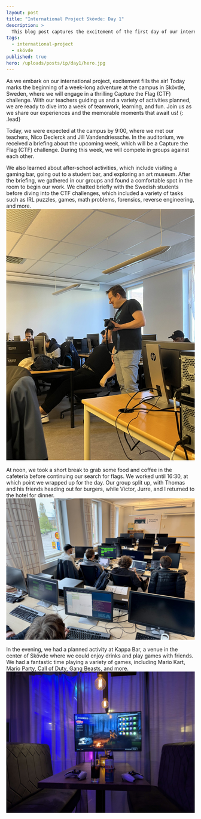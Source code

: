 ```yaml
---
layout: post
title: "International Project Skövde: Day 1"
description: >
  This blog post captures the excitement of the first day of our international project in Skövde, Sweden. We kicked off the week with a briefing on the Capture the Flag (CTF) challenge, met our teachers, and learned about various after-school activities. After diving into the CTF tasks, we enjoyed a break for food and continued our teamwork until the afternoon. The day concluded with a fun evening at KappaBar, where we played a variety of games and bonded with friends. Join us as we share our experiences throughout this thrilling week!
tags:
  - international-project
  - skövde
published: true
hero: /uploads/posts/ip/day1/hero.jpg
---
```


As we embark on our international project, excitement fills the air! Today marks the beginning of a week-long adventure at the campus in Skövde, Sweden, where we will engage in a thrilling Capture the Flag (CTF) challenge. With our teachers guiding us and a variety of activities planned, we are ready to dive into a week of teamwork, learning, and fun. Join us as we share our experiences and the memorable moments that await us!
{: .lead}

Today, we were expected at the campus by 9:00, where we met our teachers, Nico Declerck and Jill Vandendriessche. In the auditorium, we received a briefing about the upcoming week, which will be a Capture the Flag (CTF) challenge. During this week, we will compete in groups against each other.

We also learned about after-school activities, which include visiting a gaming bar, going out to a student bar, and exploring an art museum. After the briefing, we gathered in our groups and found a comfortable spot in the room to begin our work. We chatted briefly with the Swedish students before diving into the CTF challenges, which included a variety of tasks such as IRL puzzles, games, math problems, forensics, reverse engineering, and more.
![classroom](/uploads/posts/ip/day1/classroom.jpg)

At noon, we took a short break to grab some food and coffee in the cafeteria before continuing our search for flags. We worked until 16:30, at which point we wrapped up for the day. Our group split up, with Thomas and his friends heading out for burgers, while Victor, Jurre, and I returned to the hotel for dinner.
![group](/uploads/posts/ip/day1/group.png)

In the evening, we had a planned activity at Kappa Bar, a venue in the center of Skövde where we could enjoy drinks and play games with friends. We had a fantastic time playing a variety of games, including Mario Kart, Mario Party, Call of Duty, Gang Beasts, and more.
![kappa-bar](/uploads/posts/ip/day1/kappa-bar.jpg)